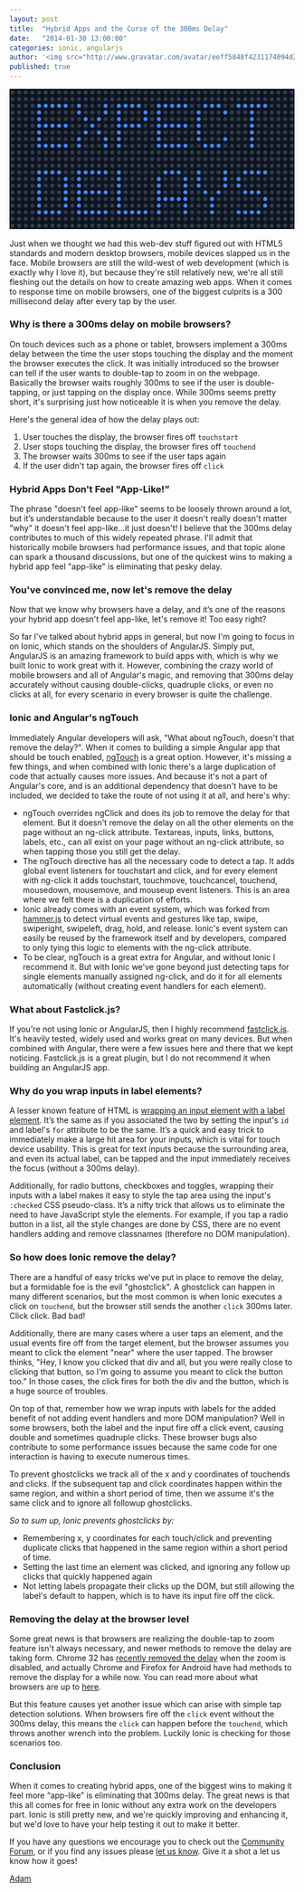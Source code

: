 ```yaml
---
layout: post
title:  "Hybrid Apps and the Curse of the 300ms Delay"
date:   "2014-01-30 13:00:00"
categories: ionic, angularjs
author: '<img src="http://www.gravatar.com/avatar/eeff5848f4231174094d2bc3cce26a05?s=48&amp;d=mm" class="author-icon"><a href="http://twitter.com/adamdbradley">@adamdbradley</a>'
published: true
---
```


<img class="showcase-image" src="/img/blog/delay-header.png">

<p>Just when we thought we had this web-dev stuff figured out with HTML5 standards and modern desktop browsers, mobile devices slapped us in the face. Mobile browsers are still the wild-west of web development (which is exactly why I love it), but because they're still relatively new, we're all still fleshing out the details on how to create amazing web apps. When it comes to response time on mobile browsers, one of the biggest culprits is a 300 millisecond delay after every tap by the user.</p>

<h3>Why is there a 300ms delay on mobile browsers?</h3>

<p>On touch devices such as a phone or tablet, browsers implement a 300ms delay between the time the user stops touching the display and the moment the browser executes the click. It was initially introduced so the browser can tell if the user wants to double-tap to zoom in on the webpage. Basically the browser waits roughly 300ms to see if the user is double-tapping, or just tapping on the display once. While 300ms seems pretty short, it's surprising just how noticeable it is when you remove the delay.</p>

<p>Here's the general idea of how the delay plays out:</p>

<p>
<ol>
<li>User touches the display, the browser fires off <code>touchstart</code></li>
<li>User stops touching the display, the browser fires off <code>touchend</code></li>
<li>The browser waits 300ms to see if the user taps again</li>
<li>If the user didn't tap again, the browser fires off <code>click</code></li>
</ol>
</p>

<h3>Hybrid Apps Don't Feel "App-Like!”</h3>

<p>The phrase "doesn't feel app-like" seems to be loosely thrown around a lot, but it’s understandable because to the user it doesn't really doesn't matter "why" it doesn't feel app-like...it just doesn't! I believe that the 300ms delay contributes to much of this widely repeated phrase. I'll admit that historically mobile browsers had performance issues, and that topic alone can spark a thousand discussions, but one of the quickest wins to making a hybrid app feel "app-like" is eliminating that pesky delay.</p>

<h3>You've convinced me, now let's remove the delay</h3>

<p>Now that we know why browsers have a delay, and it’s one of the reasons your hybrid app doesn't feel app-like, let's remove it! Too easy right?</p>

<p>So far I've talked about hybrid apps in general, but now I'm going to focus in on Ionic, which stands on the shoulders of AngularJS. Simply put, AngularJS is an amazing framework to build apps with, which is why we built Ionic to work great with it. However, combining the crazy world of mobile browsers and all of Angular's magic, and removing that 300ms delay accurately without causing double-clicks, quadruple clicks, or even no clicks at all, for every scenario in every browser is quite the challenge.</p>

<h3>Ionic and Angular's ngTouch</h3>

<p>Immediately Angular developers will ask, "What about ngTouch, doesn't that remove the delay?". When it comes to building a simple Angular app that should be touch enabled, <a href="http://docs.angularjs.org/api/ngTouch">ngTouch</a> is a great option. However, it's missing a few things, and when combined with Ionic there's a large duplication of code that actually causes more issues. And because it's not a part of Angular's core, and is an additional dependency that doesn't have to be included, we decided to take the route of not using it at all, and here's why:</p>

<ul>
<li>ngTouch overrides ngClick and does its job to remove the delay for that element. But it doesn't remove the delay on all the other elements on the page without an ng-click attribute. Textareas, inputs, links, buttons, labels, etc., can all exist on your page without an ng-click attribute, so when tapping those you still get the delay.</li>
<li>The ngTouch directive has all the necessary code to detect a tap. It adds global event listeners for touchstart and click, and for every element with ng-click it adds touchstart, touchmove, touchcancel, touchend, mousedown, mousemove, and mouseup event listeners. This is an area where we felt there is a duplication of efforts.</li>
<li>Ionic already comes with an event system, which was forked from <a href="http://eightmedia.github.io/hammer.js/">hammer.js</a> to detect virtual events and gestures like tap, swipe, swiperight, swipeleft, drag, hold, and release. Ionic's event system can easily be reused by the framework itself and by developers, compared to only tying this logic to elements with the ng-click attribute.</li>
<li>To be clear, ngTouch is a great extra for Angular, and without Ionic I recommend it. But with Ionic we've gone beyond just detecting taps for single elements manually assigned ng-click, and do it for all elements automatically (without creating event handlers for each element).</li>
</ul>

<h3>What about Fastclick.js?</h3>

<p>If you're not using Ionic or AngularJS, then I highly recommend <a href="https://github.com/ftlabs/fastclick">fastclick.js</a>. It's heavily tested, widely used and works great on many devices. But when combined with Angular, there were a few issues here and there that we kept noticing. Fastclick.js is a great plugin, but I do not recommend it when building an AngularJS app.</p>

<h3>Why do you wrap inputs in label elements?</h3>

<p>A lesser known feature of HTML is <a href="http://www.w3.org/html/wg/drafts/html/master/forms.html#the-label-element">wrapping an input element with a label element</a>. It’s the same as if you associated the two by setting the input's <code>id</code> and label's <code>for</code> attribute to be the same. It’s a quick and easy trick to immediately make a large hit area for your inputs, which is vital for touch device usability. This is great for text inputs because the surrounding area, and even its actual label, can be tapped and the input immediately receives the focus (without a 300ms delay).</p>

<p>Additionally, for radio buttons, checkboxes and toggles, wrapping their inputs with a label makes it easy to style the tap area using the input's <code>:checked</code> CSS pseudo-class. It’s a nifty trick that allows us to eliminate the need to have JavaScript style the elements. For example, if you tap a radio button in a list, all the style changes are done by CSS, there are no event handlers adding and remove classnames (therefore no DOM manipulation).</p>

<h3>So how does Ionic remove the delay?</h3>

<p>There are a handful of easy tricks we've put in place to remove the delay, but a formidable‎ foe is the evil "ghostclick". A ghostclick can happen in many different scenarios, but the most common is when Ionic executes a click on <code>touchend</code>, but the browser still sends the another <code>click</code> 300ms later. Click click. Bad bad!</p>

<p>Additionally, there are many cases where a user taps an element, and the usual events fire off from the target element, but the browser assumes you meant to click the element "near" where the user tapped. The browser thinks, "Hey, I know you clicked that div and all, but you were really close to clicking that button, so I'm going to assume you meant to click the button too." In those cases, the click fires for both the div and the button, which is a huge source of troubles.</p>

<p>On top of that, remember how we wrap inputs with labels for the added benefit of not adding event handlers and more DOM manipulation? Well in some browsers, both the label and the input fire off a click event, causing double and sometimes quadruple clicks. These browser bugs also contribute to some performance issues because the same code for one interaction is having to execute numerous times.</p>

<p>To prevent ghostclicks we track all of the x and y coordinates of touchends and clicks. If the subsequent tap and click coordinates happen within the same region, and within a short period of time, then we assume it's the same click and to ignore all followup ghostclicks.</p>

<p><i>So to sum up, Ionic prevents ghostclicks by:</i></p>

<ul>
<li>Remembering x, y coordinates for each touch/click and preventing duplicate clicks that happened in the same region within a short period of time.</li>
<li>Setting the last time an element was clicked, and ignoring any follow up clicks that quickly happened again</li>
<li>Not letting labels propagate their clicks up the DOM, but still allowing the label's default to happen, which is to have its input fire off the click.</li>
</ul>

<h3>Removing the delay at the browser level</h3>

<p>Some great news is that browsers are realizing the double-tap to zoom feature isn't always necessary, and newer methods to remove the delay are taking form. Chrome 32 has <a href="http://updates.html5rocks.com/2013/12/300ms-tap-delay-gone-away">recently removed the delay</a> when the zoom is disabled, and actually Chrome and Firefox for Android have had methods to remove the display for a while now. You can read more about what browsers are up to <a href="http://updates.html5rocks.com/2013/12/300ms-tap-delay-gone-away">here</a>.</p>

<p>But this feature causes yet another issue which can arise with simple tap detection solutions. When browsers fire off the <code>click</code> event without the 300ms delay, this means the <code>click</code> can happen before the <code>touchend</code>, which throws another wrench into the problem. Luckily Ionic is checking for those scenarios too.</p>

<h3>Conclusion</h3>

<p>When it comes to creating hybrid apps, one of the biggest wins to making it feel more “app-like” is eliminating that 300ms delay. The great news is that this all comes for free in Ionic without any extra work on the developers part. Ionic is still pretty new, and we're quickly improving and enhancing it, but we'd love to have your help testing it out to make it better.</p>

<p>If you have any questions we encourage you to check out the <a href="http://forum.ionicframework.com/">Community Forum</a>, or if you find any issues please <a href="https://github.com/driftyco/ionic/issues?state=open">let us know</a>. Give it a shot a let us know how it goes!</p>

<p><a href="http://twitter.com/adamdbradley">Adam</a></p>


